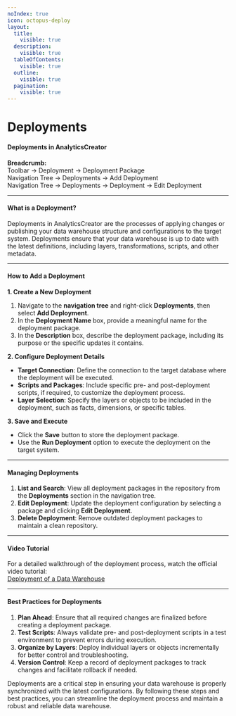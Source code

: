 ```yaml
---
noIndex: true
icon: octopus-deploy
layout:
  title:
    visible: true
  description:
    visible: true
  tableOfContents:
    visible: true
  outline:
    visible: true
  pagination:
    visible: true
---
```


# Deployments

#### **Deployments in AnalyticsCreator**

**Breadcrumb:**\
Toolbar → Deployment → Deployment Package\
Navigation Tree → Deployments → Add Deployment\
Navigation Tree → Deployments → Deployment → Edit Deployment

***

#### **What is a Deployment?**

Deployments in AnalyticsCreator are the processes of applying changes or publishing your data warehouse structure and configurations to the target system. Deployments ensure that your data warehouse is up to date with the latest definitions, including layers, transformations, scripts, and other metadata.

***

#### **How to Add a Deployment**

**1. Create a New Deployment**

1. Navigate to the **navigation tree** and right-click **Deployments**, then select **Add Deployment**.
2. In the **Deployment Name** box, provide a meaningful name for the deployment package.
3. In the **Description** box, describe the deployment package, including its purpose or the specific updates it contains.

**2. Configure Deployment Details**

* **Target Connection**: Define the connection to the target database where the deployment will be executed.
* **Scripts and Packages**: Include specific pre- and post-deployment scripts, if required, to customize the deployment process.
* **Layer Selection**: Specify the layers or objects to be included in the deployment, such as facts, dimensions, or specific tables.

**3. Save and Execute**

* Click the **Save** button to store the deployment package.
* Use the **Run Deployment** option to execute the deployment on the target system.

***

#### **Managing Deployments**

1. **List and Search**: View all deployment packages in the repository from the **Deployments** section in the navigation tree.
2. **Edit Deployment**: Update the deployment configuration by selecting a package and clicking **Edit Deployment**.
3. **Delete Deployment**: Remove outdated deployment packages to maintain a clean repository.

***

#### **Video Tutorial**

For a detailed walkthrough of the deployment process, watch the official video tutorial:\
[Deployment of a Data Warehouse](https://www.youtube.com/watch?v=2RYms4nn3J4)

***

#### **Best Practices for Deployments**

1. **Plan Ahead**: Ensure that all required changes are finalized before creating a deployment package.
2. **Test Scripts**: Always validate pre- and post-deployment scripts in a test environment to prevent errors during execution.
3. **Organize by Layers**: Deploy individual layers or objects incrementally for better control and troubleshooting.
4. **Version Control**: Keep a record of deployment packages to track changes and facilitate rollback if needed.

Deployments are a critical step in ensuring your data warehouse is properly synchronized with the latest configurations. By following these steps and best practices, you can streamline the deployment process and maintain a robust and reliable data warehouse.
